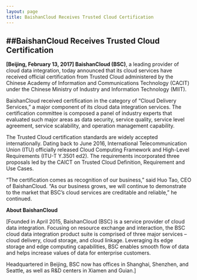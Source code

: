 ```yaml
---
layout: page
title: BaishanCloud Receives Trusted Cloud Certification
---
```


##BaishanCloud Receives Trusted Cloud Certification
---

**[Beijing, February 13, 2017] BaishanCloud (BSC)**, a leading provider of cloud data integration, today announced that its cloud services have received official certification from Trusted Cloud administered by the Chinese Academy of Information and Communications Technology (CACIT) under the Chinese Ministry of Industry and Information Technology (MIIT). 

BaishanCloud received certification in the category of “Cloud Delivery Services,” a major component of its cloud data integration services. The certification committee is composed a panel of industry experts that evaluated such major areas as data security, service quality, service level agreement, service scalability, and operation management capability.

The Trusted Cloud certification standards are widely accepted internationally.  Dating back to June 2016, International Telecommunication Union (ITU) officially released Cloud Computing Framework and High-Level Requirements (ITU-T Y.3501 ed2).  The requirements incorporated three proposals led by the CAICT on Trusted Cloud Definition, Requirement and Use Cases. 

“The certification comes as recognition of our business,” said Huo Tao, CEO of BaishanCloud.  “As our business grows, we will continue to demonstrate to the market that BSC’s cloud services are creditable and reliable,” he continued. 

**About BaishanCloud**

[Founded in April 2015, BaishanCloud (BSC) is a service provider of cloud data integration.  Focusing on resource exchange and interaction, the BSC cloud data integration product suite is comprised of three major services – cloud delivery, cloud storage, and cloud linkage. Leveraging its edge storage and edge computing capabilities, BSC enables smooth flow of data and helps increase values of data for enterprise customers.

Headquartered in Beijing, BSC now has offices in Shanghai, Shenzhen, and Seattle, as well as R&D centers in Xiamen and Guian.]  
